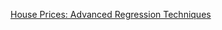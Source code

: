 [House Prices: Advanced Regression Techniques](https://www.kaggle.com/c/house-prices-advanced-regression-techniques)

